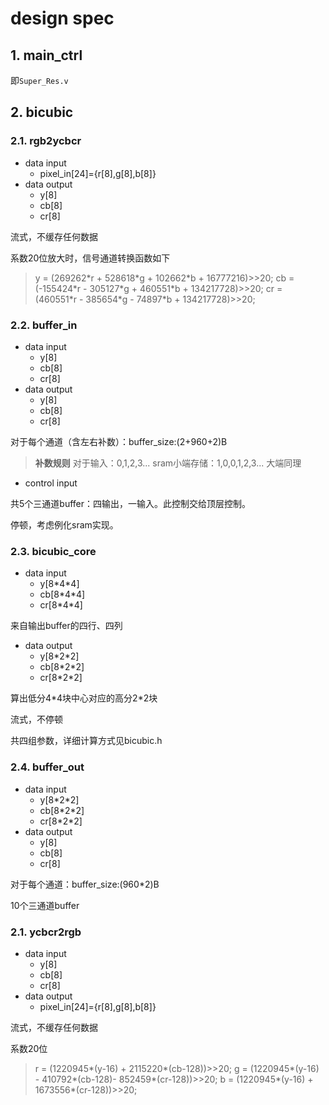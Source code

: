 # design spec

## 1. main_ctrl

即`Super_Res.v`

## 2. bicubic

### 2.1. rgb2ycbcr

- data input
  - pixel_in[24]={r[8],g[8],b[8]}
- data output
  - y[8]
  - cb[8]
  - cr[8]

流式，不缓存任何数据

系数20位放大时，信号通道转换函数如下

> y = (269262\*r + 528618\*g + 102662\*b + 16777216)>>20;
> cb = (-155424\*r - 305127\*g + 460551\*b + 134217728)>>20;
> cr = (460551\*r - 385654\*g - 74897\*b + 134217728)>>20;

### 2.2. buffer_in

- data input
  - y[8]
  - cb[8]
  - cr[8]
- data output
  - y[8]
  - cb[8]
  - cr[8]

对于每个通道（含左右补数）：buffer_size:(2+960+2)B

> **补数规则**
> 对于输入：0,1,2,3...
> sram小端存储：1,0,0,1,2,3...
> 大端同理

- control input

共5个三通道buffer：四输出，一输入。此控制交给顶层控制。

停顿，考虑例化sram实现。

### 2.3. bicubic_core

- data input
  - y[8\*4\*4]
  - cb[8\*4\*4]
  - cr[8\*4\*4]

来自输出buffer的四行、四列

- data output
  - y[8\*2\*2]
  - cb[8\*2\*2]
  - cr[8\*2\*2]

算出低分4\*4块中心对应的高分2\*2块

流式，不停顿

共四组参数，详细计算方式见bicubic.h

### 2.4. buffer_out

- data input
  - y[8\*2\*2]
  - cb[8\*2\*2]
  - cr[8\*2\*2]
- data output
  - y[8]
  - cb[8]
  - cr[8]

对于每个通道：buffer_size:(960\*2)B

10个三通道buffer

### 2.1. ycbcr2rgb

- data input
  - y[8]
  - cb[8]
  - cr[8]
- data output
  - pixel_in[24]={r[8],g[8],b[8]}

流式，不缓存任何数据

系数20位
> r = (1220945\*(y-16) + 2115220\*(cb-128))>>20;
> g = (1220945\*(y-16) - 410792\*(cb-128)- 852459\*(cr-128))>>20;
> b = (1220945\*(y-16) + 1673556\*(cr-128))>>20;
